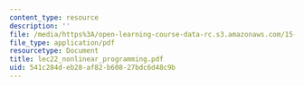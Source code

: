 ```yaml
---
content_type: resource
description: ''
file: /media/https%3A/open-learning-course-data-rc.s3.amazonaws.com/15-066j-system-optimization-and-analysis-for-manufacturing-summer-2003/541c284deb28af82b60827bdc6d48c9b_lec22_nonlinear_programming.pdf
file_type: application/pdf
resourcetype: Document
title: lec22_nonlinear_programming.pdf
uid: 541c284d-eb28-af82-b608-27bdc6d48c9b
---
```

